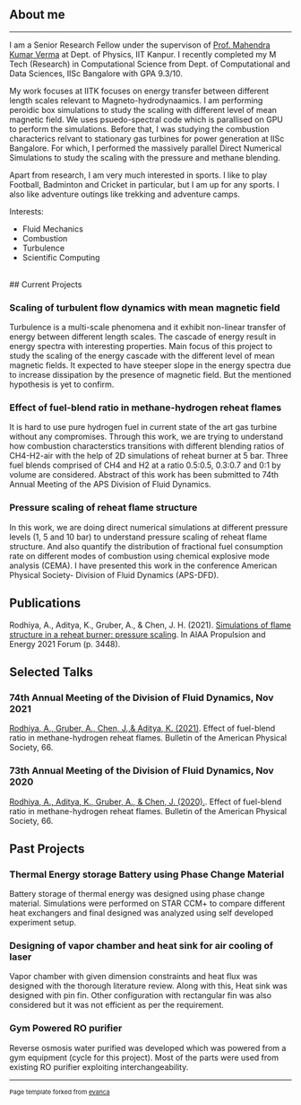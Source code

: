 ## About me
---
I am a Senior Research Fellow under the supervison of [Prof. Mahendra Kumar Verma](https://sites.google.com/view/mahendra-verma/) at Dept. of Physics, IIT Kanpur. I recently completed my M Tech (Research) in Computational Science from Dept. of Computational and Data Sciences, IISc Bangalore with GPA 9.3/10. 

My work focuses at IITK focuses on energy transfer between different length scales relevant to Magneto-hydrodynaamics. I am performing peroidic box simulations to study the scaling with different level of mean magnetic field. We uses psuedo-spectral code which is parallised on GPU to perform the simulations. Before that, I was studying the combustion characterics relvant to stationary gas turbines for power generation at IISc Bangalore. For which, I performed the massively parallel Direct Numerical Simulations to study the scaling with the pressure and methane blending.

Apart from research, I am very much interested in sports. I like to play Football, Badminton and Cricket in particular, but I am up for any sports. I also like adventure outings like trekking and adventure camps.

Interests:
- Fluid Mechanics
- Combustion
- Turbulence
- Scientific Computing


<br>
## Current Projects

### Scaling of turbulent flow dynamics with mean magnetic field
Turbulence is a multi-scale phenomena and it exhibit non-linear transfer of energy between different length scales. The cascade of energy result in energy spectra with interesting properties. Main focus of this project to study the scaling of the energy cascade with the different level of mean magnetic fields. It expected to have steeper slope in the energy spectra due to increase dissipation by the presence of magnetic field. But the mentioned hypothesis is yet to confirm.

### Effect of fuel-blend ratio in methane-hydrogen reheat flames 
It is hard to use pure hydrogen fuel in current state of the art gas turbine without any compromises. Through this work, we are trying to understand how combustion characterstics transitions with different blending ratios of CH4-H2-air with the help of 2D simulations of reheat burner at 5 bar. Three fuel blends comprised of CH4 and H2 at a ratio 0.5:0.5, 0.3:0.7 and 0:1 by volume are considered. Abstract of this work has been submitted to 74th Annual Meeting of the APS Division of Fluid Dynamics.

### Pressure scaling of reheat flame structure
In this work, we are doing direct numerical simulations at different pressure levels (1, 5 and 10 bar) to understand pressure scaling of reheat flame structure. And also quantify the distribution of fractional fuel consumption rate on different modes of combustion using chemical explosive mode analysis (CEMA). I have presented this work in the conference American Physical Society- Division of Fluid Dynamics (APS-DFD).

## Publications

Rodhiya, A., Aditya, K., Gruber, A., & Chen, J. H. (2021). [Simulations of flame structure in a reheat burner: pressure scaling](https://arc.aiaa.org/doi/abs/10.2514/6.2021-3448). In AIAA Propulsion and Energy 2021 Forum (p. 3448).

## Selected Talks
### 74th Annual Meeting of the Division of Fluid Dynamics, Nov 2021
[Rodhiya, A., Gruber, A., Chen, J.,& Aditya, K. (2021)](https://meetings.aps.org/Meeting/DFD21/Session/M09.10). Effect of fuel-blend ratio in methane-hydrogen reheat flames. Bulletin of the American Physical Society, 66.

### 73th Annual Meeting of the Division of Fluid Dynamics, Nov 2020
[Rodhiya, A., Aditya, K., Gruber, A., & Chen, J. (2020).](https://ui.adsabs.harvard.edu/abs/2020APS..DFDP03004R/abstract). Effect of fuel-blend ratio in methane-hydrogen reheat flames. Bulletin of the American Physical Society, 66.


## Past Projects

### Thermal Energy storage Battery using Phase Change Material
Battery storage of thermal energy was designed using phase change material. Simulations were performed on STAR CCM+ to compare different heat exchangers and final designed was analyzed using self developed experiment setup. 


### Designing of vapor chamber and heat sink for air cooling of laser
Vapor chamber with given dimension constraints and heat flux was designed with the thorough literature review. Along with this, Heat sink was designed with pin fin. Other configuration with rectangular fin was also considered but it was not efficient as per the requirement.


### Gym Powered RO purifier
Reverse osmosis water purified was developed which was powered from a gym equipment (cycle for this project). Most of the parts were used from existing RO purifier exploiting interchangeability.





---
<p style="font-size:11px">Page template forked from <a href="https://github.com/evanca/quick-portfolio">evanca</a></p>
<!-- Remove above link if you don't want to attibute -->
